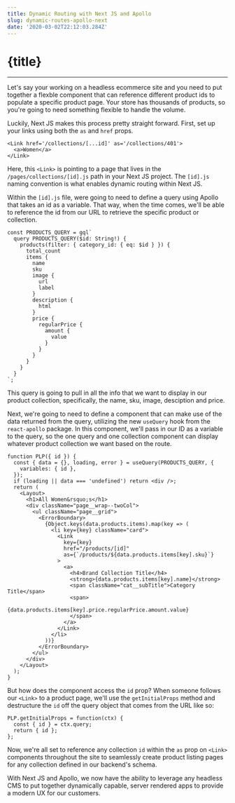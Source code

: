 ```yaml
---
title: Dynamic Routing with Next JS and Apollo
slug: dynamic-routes-apollo-next
date: '2020-03-02T22:12:03.284Z'
---
```


# {title}

<hr>

Let's say your working on a headless ecommerce site and you need to put together a flexble component that can reference different product ids to populate a specific product page. Your store has thousands of products, so you're going to need something flexible to handle the volume.

Luckily, Next JS makes this process pretty straight forward. First, set up your links using both the `as` and `href` props.

```JS
<Link href='/collections/[...id]' as='/collections/401'>
  <a>Women</a>
</Link>
```

Here, this `<Link>` is pointing to a page that lives in the `/pages/collections/[id].js` path in your Next JS project. The `[id].js` naming convention is what enables dynamic routing within Next JS.

Within the `[id].js` file, were going to need to define a query using Apollo that takes an id as a variable. That way, when the time comes, we'll be able to reference the id from our URL to retrieve the specific product or collection.

```JSX
const PRODUCTS_QUERY = gql`
  query PRODUCTS_QUERY($id: String!) {
    products(filter: { category_id: { eq: $id } }) {
      total_count
      items {
        name
        sku
        image {
          url
          label
        }
        description {
          html
        }
        price {
          regularPrice {
            amount {
              value
            }
          }
        }
      }
    }
  }
`;
```

This query is going to pull in all the info that we want to display in our product collection, specifically, the name, sku, image, desciption and price.

Next, we're going to need to define a component that can make use of the data returned from the query, utilizing the new `useQuery` hook from the `react-apollo` package. In this component, we'll pass in our ID as a variable to the query, so the one query and one collection component can display whatever product collection we want based on the route.

```JS
function PLP({ id }) {
  const { data = {}, loading, error } = useQuery(PRODUCTS_QUERY, {
    variables: { id },
  });
  if (loading || data === 'undefined') return <div />;
  return (
    <Layout>
      <h1>All Women&rsquo;s</h1>
      <div className="page__wrap--twoCol">
        <ul className="page__grid">
          <ErrorBoundary>
            {Object.keys(data.products.items).map(key => (
              <li key={key} className="card">
                <Link
                  key={key}
                  href="/products/[id]"
                  as={`/products/${data.products.items[key].sku}`}
                >
                  <a>
                    <h4>Brand Collection Title</h4>
                    <strong>{data.products.items[key].name}</strong>
                    <span className="cat__subTitle">Category Title</span>
                    <span>
                      {data.products.items[key].price.regularPrice.amount.value}
                    </span>
                  </a>
                </Link>
              </li>
            ))}
          </ErrorBoundary>
        </ul>
      </div>
    </Layout>
  );
}
```

But how does the component access the `id` prop? When someone follows our `<Link>` to a product page, we'll use the `getInitialProps` method and destructure the `id` off the query object that comes from the URL like so:

```JS
PLP.getInitialProps = function(ctx) {
  const { id } = ctx.query;
  return { id };
};
```

Now, we're all set to reference any collection `id` within the `as` prop on `<Link>` components throughout the site to seamlessly create product listing pages for any collection defined in our backend's schema.

With Next JS and Apollo, we now have the ability to leverage any headless CMS to put together dynamically capable, server rendered apps to provide a modern UX for our customers.
